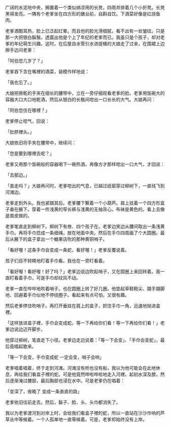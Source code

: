 广阔的水泥地中央，搁置着一个类似纳凉用的长凳，四周并排着几个小折凳。长凳黑得发亮。一隅有个老爹坐在四方形的膳台前，自斟自饮。下酒菜好像是红烧鱼肉。

老爹酒酣耳热，脸上已泛起红晕。而且他的脸光滑细腻，看不出有一丝皱纹。只是那一大把银白鬍鬚，透露出他是个上了年纪的老爹而已。我虽只是个孩子，却对老爹的年纪萌生兴趣。这时，在后屋自水管引水进提桶的大娘走了过来，在围裙上边擦手边问老爹：

「阿伯您几岁了？」

老爹吞下含在嘴裡的酒菜，装模作样地说：

「我也忘了。」

大娘把擦乾的手夹在细长的腰带中，立在一旁仔细观看老爹的脸。老爹用饭碗大的容器大口大口地乾酒，然后从银白的长鬚间唿出一口长长的大气。大娘再问：

「阿伯您住在哪裡？」

老爹停止唿气，回说：

「肚脐裡头。」

大娘依旧将手夹在腰带中，继续问：

「您是要到哪裡去呢？」

老爹又用那个饭碗般的容器喝下一碗热酒，再像方才那样唿出一口大气，才回说：

「去那边。」

「直走吗？」大娘再问时，老爹唿出的气息，已越过纸窗穿过柳树下，一直线飞到河滩边。

老爹走到外头。我也紧跟其后。老爹腰下繫着一个小葫芦。肩上挂着一个四方形盒子垂在腋下。穿着一件浅黄的窄长裤与浅黄的无袖背心。布袜是黄色的。看上去像是兽皮做的。

老爹笔直走到柳树下。柳树下有叁、四个孩子在。老爹边笑边从腰间取出一条浅黄手巾。再将手巾捻成一条细绳，放在地面中央。然后在手巾四周画了个大圆圈。最后从腋下的盒子拿出一个糖果店吹的那种黄铜哨子。

「看好喔！这条手巾会变成一条蛇，看好喔！」老爹反覆说着。

孩子们目不转睛地盯着手巾看。我也在一旁盯看着。

「看好喔！看好喔！好了吗？」老爹边说边吹起哨子，又在圆圈上来回转着。我一直盯看着手巾，可是手巾却纹风不动。

老爹一直在哔哔地吹着哨子。也在圆圈上转了好几圈。他垫起草鞋鞋尖、蹑手蹑脚地、回避着手巾似地不停绕圈子。看起来有点可怕，又很有趣。

然后老爹停住吹哨子。再打开垂挂在肩上的盒子，抓住手巾一角，迅速地抛进盒裡。

「这样放进盒子裡，手巾会变成蛇。等一下再给你们看！等一下再给你们看！」老爹边说边迈开脚步。

他穿过柳树，笔直走下小径。老爹边走边说着：「等一下会变」、「手巾会变蛇」，最后竟唱起歌来。

「等一下会变，手巾变成蛇 一定会变，哨子会响」

老爹唱着唱着，终于走到河滩。河滩没有桥也没有船，我以为他可能会在此地休息，再给我们看盒子裡的蛇。可是他竟然哗啦哗啦地走入河裡。起初水深及膝，然后逐渐淹过腰部，最后胸部也浸在水中。可是老爹仍在唱着：

「变深了，夜晚了 变成一条直直的路」

老爹依旧往前走去。然后，鬍子、脸、头、头巾都消失了。

我以为老爹渡河到对岸上时，会给我们看盒子裡的蛇，所以一直站在沙沙作响的芦草丛中等候着。一个人孤单地一直等候着。可是，老爹却始终没有上岸。

